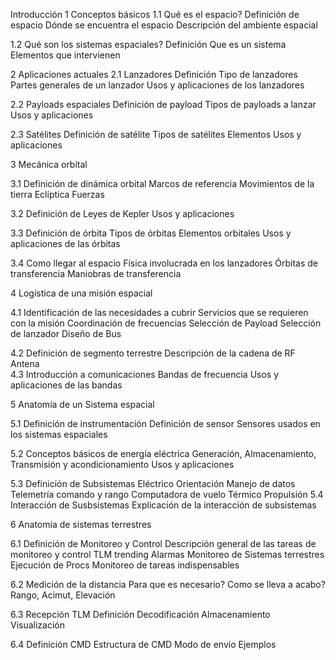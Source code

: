 Introducción
1    Conceptos básicos
1.1	Qué es el espacio?
Definición de espacio
Dónde se encuentra el espacio
Descripción del ambiente espacial

1.2	Qué son los sistemas espaciales?
Definición
Que es un sistema
Elementos que intervienen

2	Aplicaciones actuales
2.1 Lanzadores
       Definición
	Tipo de lanzadores
	Partes generales de un lanzador
	Usos y aplicaciones de los lanzadores

2.2 Payloads espaciales
	Definición de payload
Tipos de payloads a lanzar
Usos y aplicaciones

2.3 Satélites
	Definición de satélite
	Tipos de satélites
	Elementos
	Usos y aplicaciones

3	Mecánica orbital

3.1 Definición de dinámica orbital
 	Marcos de referencia
	Movimientos de la tierra
	Eclíptica
Fuerzas

3.2 Definición de Leyes de Kepler
	Usos y aplicaciones



3.3 Definición de órbita
	Tipos de órbitas
	Elementos orbitales
	Usos y aplicaciones de las órbitas

3.4 Como llegar al espacio
	Física involucrada en los lanzadores
	Órbitas de transferencia
	Maniobras de transferencia
	
4	Logística de una misión espacial

4.1 Identificación de las necesidades a cubrir
	Servicios que se requieren con la misión
	Coordinación de frecuencias
	Selección de Payload
	Selección de lanzador
	Diseño de Bus 

4.2 Definición de segmento terrestre
	Descripción de la cadena de RF
	Antena   	
        4.3 Introducción a comunicaciones
	Bandas de frecuencia
	Usos y aplicaciones de las bandas

5	Anatomía de un Sistema espacial

5.1 Definición de instrumentación
	Definición de sensor
	Sensores usados en los sistemas espaciales

5.2 Conceptos básicos de energía eléctrica
	Generación, Almacenamiento, Transmisión y acondicionamiento
	Usos y aplicaciones

5.3 Definición de Subsistemas
	Eléctrico
	Orientación
	Manejo de datos
	Telemetría comando y rango
	Computadora de vuelo
	Térmico
	Propulsión
        5.4 Interacción de Susbsistemas
	Explicación de la interacción de subsistemas

6	Anatomía de sistemas terrestres

6.1 Definición de Monitoreo y Control
	Descripción general de las tareas de monitoreo y control
	TLM trending
	Alarmas
	Monitoreo de Sistemas terrestres 
	Ejecución de Procs
	Monitoreo de tareas indispensables

6.2 Medición de la distancia
	Para que es necesario?
	Como se lleva a acabo?
	Rango, Acimut, Elevación

6.3 Recepción TLM
	Definición 
	Decodificación 
	Almacenamiento
	Visualización

6.4 Definición CMD
	Estructura de CMD
	Modo de envío
	Ejemplos 
	

